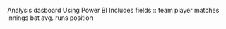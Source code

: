 Analysis dasboard Using Power BI 
  Includes fields :: 
          team 
          player
          matches
          innings
          bat avg.
          runs
          position
          
